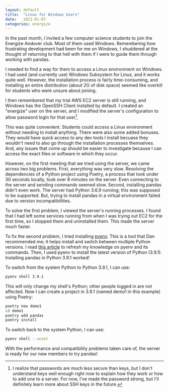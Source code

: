 ```yaml
---
layout: default
title:  "Linux for Windows Users"
date:   2021-01-07
categories: energize
---
```


In the past month,
I invited a few computer science students to join the Energize Andover club.
Most of them used Windows.
Remembering how frustrating development had been for me on Windows,
I shuddered at the thought of returning to that hell with them
if I were to guide them through working with pandas.

I needed to find a way for them to access a Linux environment on Windows.
I had used (and currently use) Windows Subsystem for Linux,
and it works quite well.
However, the installation process is fairly time-consuming,
and installing an entire distribution (about 2G of disk space) seemed like overkill
for students who were unsure about joining.

I then remembered that my trial AWS EC2 server is still running,
and Windows has the OpenSSH Client installed by default.
I created an "energize" user on the server,
and I modified the server's configuration to allow password login for that user[^1].

This was quite convenient.
Students could access a Linux environment without needing to install anything.
There were also some added bonuses.
They would have quick access to any dev tools I install
becuase they wouldn't need to also go through the installation processes themselves.
And, any issues that come up should be easier to investigate
because I can access the exact files or software in which they occur.

However, on the first meeting that we tried using the server,
we came across two big problems.
First, everything was very slow.
Resolving the dependencies of a Python project using Poetry,
a process that took under 30 seconds locally,
took over 8 minutes on the server.
Even connecting to the server and sending commands seemed slow.
Second, installing pandas didn't even work.
The server had Python 3.6.9 running;
this was supposed to be supported.
But, trying to install pandas in a virtual environment failed due to version incompatibilities.

To solve the first problem, I viewed the server's running processes.
I found that I had left some services running from when I was trying out EC2 for the first time,
so I stopped them and uninstalled them.
This made the server much faster.

To fix the second problem, I tried installing [pyenv](https://github.com/pyenv/pyenv).
This is a tool that Dan recommended me;
it helps install and switch between multiple Python versions.
I read [this article](https://realpython.com/intro-to-pyenv/)
to refresh my knowledge on pyenv and its commands.
Then, I used pyenv to install the latest version of Python (3.9.1).
Installing pandas in Python 3.9.1 worked!

To switch from the system Python to Python 3.9.1, I can use:
```bash
pyenv shell 3.9.1
```
This will only change my shell's Python;
other people logged in are not affected.
Now I can create a project in 3.9.1 (named demo1 in this example) using Poetry:
```bash
poetry new demo1
cd demo1
poetry add pandas
poetry install
```
To switch back to the system Python, I can use:
```bash
pyenv shell --unset
```

With the performance and compatibility problems taken care of,
the server is ready for our new members to try pandas!

[^1]: I realize that passwords are much less secure than keys, but I don't understand keys well enough right now to explain how they work or how to add one to a server. For now, I've made the password strong, but I'll definitely learn more about SSH keys in the future.